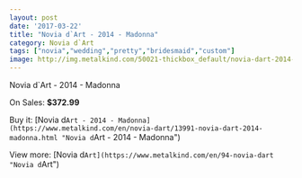 ```yaml
---
layout: post
date: '2017-03-22'
title: "Novia d`Art - 2014 - Madonna"
category: Novia d`Art
tags: ["novia","wedding","pretty","bridesmaid","custom"]
image: http://img.metalkind.com/50021-thickbox_default/novia-dart-2014-madonna.jpg
---
```

Novia d`Art - 2014 - Madonna

On Sales: **$372.99**
<a href="https://www.metalkind.com/en/novia-dart/13991-novia-dart-2014-madonna.html"><amp-img layout="responsive" width="600" height="600" src="//img.metalkind.com/50021-thickbox_default/novia-dart-2014-madonna.jpg" alt="Novia d`Art - 2014 - Madonna 0" /></a>
<a href="https://www.metalkind.com/en/novia-dart/13991-novia-dart-2014-madonna.html"><amp-img layout="responsive" width="600" height="600" src="//img.metalkind.com/50022-thickbox_default/novia-dart-2014-madonna.jpg" alt="Novia d`Art - 2014 - Madonna 1" /></a>
<a href="https://www.metalkind.com/en/novia-dart/13991-novia-dart-2014-madonna.html"><amp-img layout="responsive" width="600" height="600" src="//img.metalkind.com/50023-thickbox_default/novia-dart-2014-madonna.jpg" alt="Novia d`Art - 2014 - Madonna 2" /></a>

Buy it: [Novia d`Art - 2014 - Madonna](https://www.metalkind.com/en/novia-dart/13991-novia-dart-2014-madonna.html "Novia d`Art - 2014 - Madonna")

View more: [Novia d`Art](https://www.metalkind.com/en/94-novia-dart "Novia d`Art")